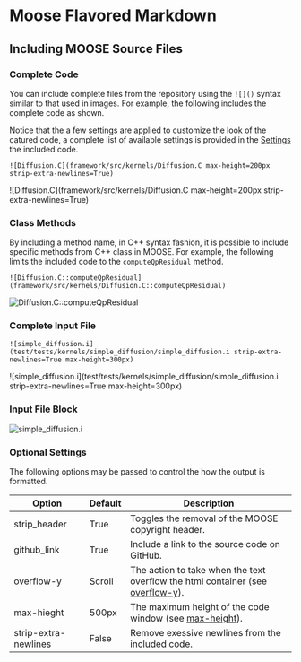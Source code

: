# Moose Flavored Markdown


## Including MOOSE Source Files

### Complete Code
You can include complete files from the repository using the `![]()` syntax similar to that used in images. For example, the following
includes the complete code as shown.

Notice that the a few settings are applied to customize the look of the catured code, a complete list of available settings is provided
in the [Settings](MooseFlavoredMarkdown.md#optional-settings) the included code.

```text
![Diffusion.C](framework/src/kernels/Diffusion.C max-height=200px strip-extra-newlines=True)
```

![Diffusion.C](framework/src/kernels/Diffusion.C max-height=200px strip-extra-newlines=True)


### Class Methods
By including a method name, in C++ syntax fashion, it is possible to include specific methods from C++ class in MOOSE. For example,
the following limits the included code to the `computeQpResidual` method.

```text
![Diffusion.C::computeQpResidual](framework/src/kernels/Diffusion.C::computeQpResidual)
```

![Diffusion.C::computeQpResidual](framework/src/kernels/Diffusion.C::computeQpResidual)

### Complete Input File


```text
![simple_diffusion.i](test/tests/kernels/simple_diffusion/simple_diffusion.i strip-extra-newlines=True max-height=300px)
```

![simple_diffusion.i](test/tests/kernels/simple_diffusion/simple_diffusion.i strip-extra-newlines=True max-height=300px)

### Input File Block

![simple_diffusion.i](test/tests/kernels/simple_diffusion/simple_diffusion.i::Kernels)




### Optional Settings
The following options may be passed to control the how the output is formatted.

Option               | Default | Description
-------------------- | ------- | -----------
strip_header         | True    | Toggles the removal of the MOOSE copyright header.
github_link          | True    | Include a link to the source code on GitHub.
overflow-y           | Scroll  | The action to take when the text overflow the html container (see [overflow-y](http://www.w3schools.com/cssref/css3_pr_overflow-y.asp)).
max-hieght           | 500px   | The maximum height of the code window (see [max-height](http://www.w3schools.com/cssref/pr_dim_max-height.asp)).
strip-extra-newlines | False   | Remove exessive newlines from the included code.
